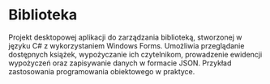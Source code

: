 # Biblioteka

Projekt desktopowej aplikacji do zarządzania biblioteką, stworzonej w języku C# z wykorzystaniem Windows Forms. Umożliwia przeglądanie dostępnych książek, wypożyczanie ich czytelnikom, prowadzenie ewidencji wypożyczeń oraz zapisywanie danych w formacie JSON. Przykład zastosowania programowania obiektowego w praktyce.
